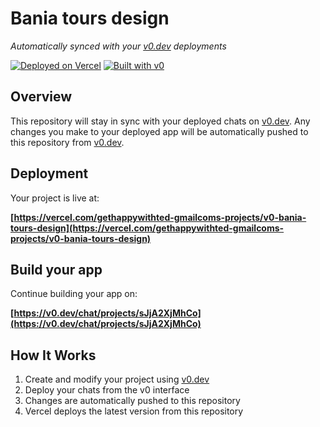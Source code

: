 # Bania tours design

*Automatically synced with your [v0.dev](https://v0.dev) deployments*

[![Deployed on Vercel](https://img.shields.io/badge/Deployed%20on-Vercel-black?style=for-the-badge&logo=vercel)](https://vercel.com/gethappywithted-gmailcoms-projects/v0-bania-tours-design)
[![Built with v0](https://img.shields.io/badge/Built%20with-v0.dev-black?style=for-the-badge)](https://v0.dev/chat/projects/sJjA2XjMhCo)

## Overview

This repository will stay in sync with your deployed chats on [v0.dev](https://v0.dev).
Any changes you make to your deployed app will be automatically pushed to this repository from [v0.dev](https://v0.dev).

## Deployment

Your project is live at:

**[https://vercel.com/gethappywithted-gmailcoms-projects/v0-bania-tours-design](https://vercel.com/gethappywithted-gmailcoms-projects/v0-bania-tours-design)**

## Build your app

Continue building your app on:

**[https://v0.dev/chat/projects/sJjA2XjMhCo](https://v0.dev/chat/projects/sJjA2XjMhCo)**

## How It Works

1. Create and modify your project using [v0.dev](https://v0.dev)
2. Deploy your chats from the v0 interface
3. Changes are automatically pushed to this repository
4. Vercel deploys the latest version from this repository